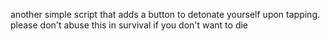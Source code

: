 another simple script that adds a button to detonate yourself upon tapping. please don't abuse this in survival if you don't want to die
